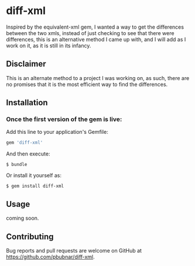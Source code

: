 # diff-xml

Inspired by the equivalent-xml gem, I wanted a way to get the differences between the two xmls, instead of just checking to see that there were differences, this is an alternative method I came up with, and I will add as I work on it, as it is still in its infancy.

## Disclaimer

This is an alternate method to a project I was working on, as such, there are no promises that it is the most efficient way to find the differences.

## Installation

### Once the first version of the gem is live:

Add this line to your application's Gemfile:

```ruby
gem 'diff-xml'
```

And then execute:

    $ bundle

Or install it yourself as:

    $ gem install diff-xml

## Usage

coming soon.

## Contributing

Bug reports and pull requests are welcome on GitHub at https://github.com/pbubnar/diff-xml.

